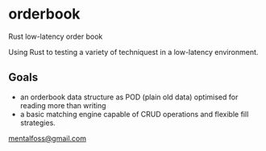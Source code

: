 # orderbook

Rust low-latency order book

Using Rust to testing a variety of techniquest in a low-latency environment.

## Goals

* an orderbook data structure as POD (plain old data) optimised for reading more than writing
* a basic matching engine capable of CRUD operations and flexible fill strategies.

mentalfoss@gmail.com